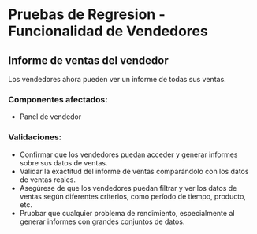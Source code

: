 # Pruebas de Regresion - Funcionalidad de Vendedores

## Informe de ventas del vendedor

Los vendedores ahora pueden ver un informe de todas sus ventas.

### Componentes afectados:

- Panel de vendedor

### Validaciones:

- Confirmar que los vendedores puedan acceder y generar informes sobre sus datos de ventas.
- Validar la exactitud del informe de ventas comparándolo con los datos de ventas reales.
- Asegúrese de que los vendedores puedan filtrar y ver los datos de ventas según diferentes criterios, como período de tiempo, producto, etc.
- Pruobar que cualquier problema de rendimiento, especialmente al generar informes con grandes conjuntos de datos.
